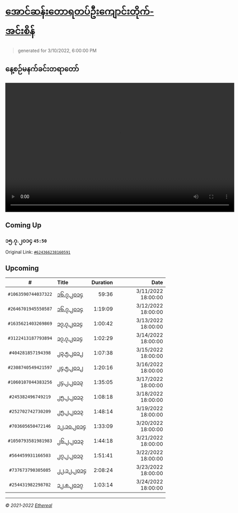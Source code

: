 # [အောင်ဆန်းတောရတပ်ဦးကျောင်းတိုက်-အင်းစိန်](https://www.facebook.com/655653464834259)

> generated for 3/10/2022, 6:00:00 PM

## နေ့စဉ်မနက်ခင်းတရာတော်

<video type="video/mp4" src="https://storage.googleapis.com/mogok-aungsan.appspot.com/public/dhamma/videos/output.mp4" width="720" height="405" preload="auto" controls></video>

## Coming Up

### ၁၅.၇.၂၀၁၄ `45:50`

Original Link: [`#624366238160591`](https://www.facebook.com/655653464834259/videos/624366238160591)

## Upcoming

| # | Title | Duration | Date |
|:-----:|:------|---------:|-------------:|
| `#1063590744037322` | [၁၆.၇.၂၀၁၄](https://www.facebook.com/655653464834259/videos/1063590744037322) | 59:36 | 3/11/2022 18:00:00 |
| `#2646701945550587` | [၁၆.၇.၂၀၁၄](https://www.facebook.com/655653464834259/videos/2646701945550587) | 1:19:09 | 3/12/2022 18:00:00 |
| `#1635621403269869` | [၁၇.၇.၂၀၁၄](https://www.facebook.com/655653464834259/videos/1635621403269869) | 1:00:42 | 3/13/2022 18:00:00 |
| `#3122413187793894` | [၁၇.၇.၂၀၁၄](https://www.facebook.com/655653464834259/videos/3122413187793894) | 1:02:29 | 3/14/2022 18:00:00 |
| `#404281857194398` | [၂၃.၅.၂၀၁၂](https://www.facebook.com/655653464834259/videos/404281857194398) | 1:07:38 | 3/15/2022 18:00:00 |
| `#2308740549421597` | [၂၄.၅.၂၀၁၂](https://www.facebook.com/655653464834259/videos/2308740549421597) | 1:20:16 | 3/16/2022 18:00:00 |
| `#1060107044383256` | [၂၄.၂.၂၀၁၃](https://www.facebook.com/655653464834259/videos/1060107044383256) | 1:35:05 | 3/17/2022 18:00:00 |
| `#245382496749219` | [၂၅.၂.၂၀၁၃](https://www.facebook.com/655653464834259/videos/245382496749219) | 1:08:18 | 3/18/2022 18:00:00 |
| `#252702742730209` | [၂၅.၂.၂၀၁၃](https://www.facebook.com/655653464834259/videos/252702742730209) | 1:48:14 | 3/19/2022 18:00:00 |
| `#703605650472146` | [၁၂.၁၀.၂၀၁၄](https://www.facebook.com/655653464834259/videos/703605650472146) | 1:33:09 | 3/20/2022 18:00:00 |
| `#1050793581981983` | [၂၆.၂.၂၀၁၃](https://www.facebook.com/655653464834259/videos/1050793581981983) | 1:44:18 | 3/21/2022 18:00:00 |
| `#564459931166503` | [၂၇.၂.၂၀၁၃](https://www.facebook.com/655653464834259/videos/564459931166503) | 1:51:41 | 3/22/2022 18:00:00 |
| `#737673790305085` | [၂၂.၁၂.၂၀၁၄](https://www.facebook.com/655653464834259/videos/737673790305085) | 2:08:24 | 3/23/2022 18:00:00 |
| `#254431982298702` | [၁၂.၈.၂၀၁၇](https://www.facebook.com/655653464834259/videos/254431982298702) | 1:03:14 | 3/24/2022 18:00:00 |

---

_&copy; 2021-2022 [Ethereal](https://github.com/etherealtech)_